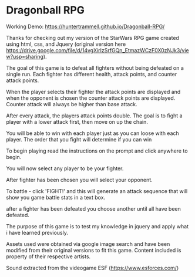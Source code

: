 # Dragonball RPG

Working Demo: https://huntertrammell.github.io/Dragonball-RPG/

Thanks for checking out my version of the StarWars RPG game created using html, css, and Jquery (original version here https://drive.google.com/file/d/14vgXirIzSrfGQn_EtmazWCzF0X0zNJk3/view?usp=sharing).

The goal of this game is to defeat all fighters without being defeated on a single run. Each fighter has different health, attack points, and counter attack points.

When the player selects their fighter the attack points are displayed and when the opponent is chosen the counter attack points are displayed. Counter attack will always be higher than base attack.

After every attack, the players attack points double. The goal is to fight a player with a lower attack first, then move on up the chain. 

You will be able to win with each player just as you can loose with each player. The order that you fight will determine if you can win

To begin playing read the instructions on the prompt and click anywhere to begin.

You will now select any player to be your fighter. 

After fighter has been chosen you will select your opponent.

To battle - click 'FIGHT!' and this will generate an attack sequence that will show you game battle stats in a text box.

after a fighter has been defeated you choose another until all have been defeated.




The purpose of this game is to test my knowledge in jquery and apply what i have learned previously.


Assets used were obtained via google image search and have been modified from their original versions to fit this game. Content included is property of their respective artists.

Sound extracted from the videogame ESF (https://www.esforces.com/)
